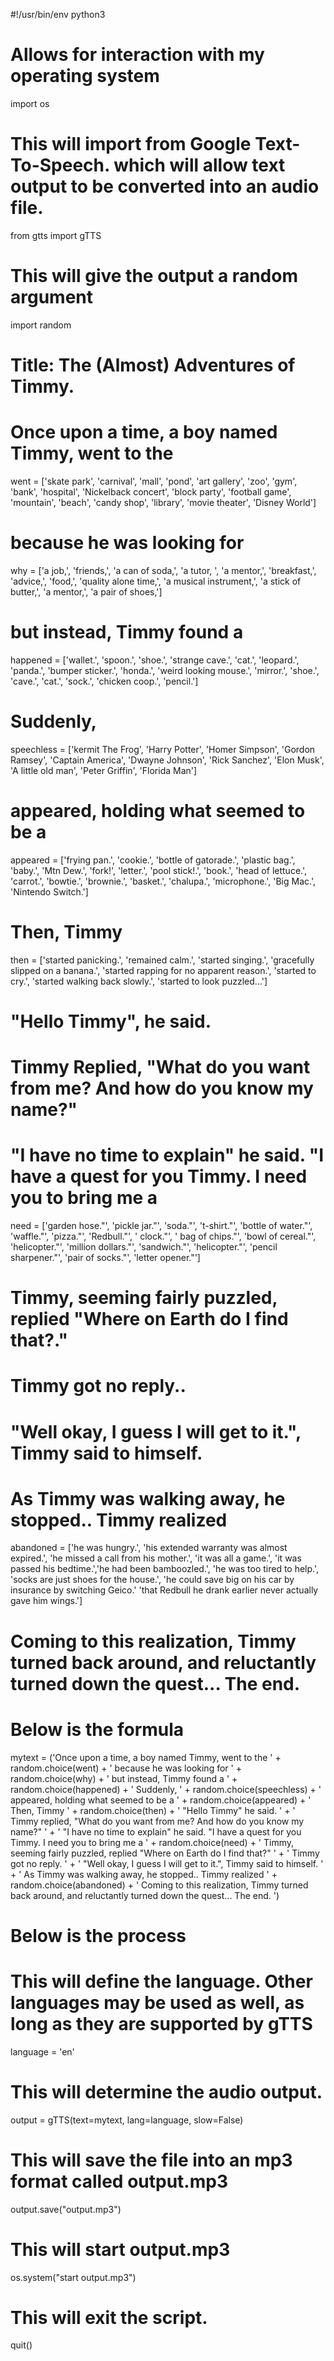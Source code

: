 #!/usr/bin/env python3

# Allows for interaction with my operating system
import os
# This will import from Google Text-To-Speech. which will allow text output to be converted into an audio file.
from gtts import gTTS
# This will give the output a random argument
import random

# Title: The (Almost) Adventures of Timmy.

# Once upon a time, a boy named Timmy, went to the
went = ['skate park', 'carnival', 'mall', 'pond', 'art gallery', 'zoo', 'gym', 'bank', 'hospital', 'Nickelback concert',
        'block party', 'football game', 'mountain', 'beach', 'candy shop', 'library', 'movie theater', 'Disney World']
# because he was looking for
why = ['a job,', 'friends,', 'a can of soda,', 'a tutor, ', 'a mentor,', 'breakfast,', 'advice,', 'food,',
       'quality alone time,', 'a musical instrument,', 'a stick of butter,', 'a mentor,', 'a pair of shoes,']
# but instead, Timmy found a
happened = ['wallet.', 'spoon.', 'shoe.', 'strange cave.', 'cat.', 'leopard.', 'panda.', 'bumper sticker.', 'honda.',
            'weird looking mouse.', 'mirror.', 'shoe.', 'cave.', 'cat.', 'sock.', 'chicken coop.', 'pencil.']
# Suddenly,
speechless = ['kermit The Frog', 'Harry Potter', 'Homer Simpson', 'Gordon Ramsey', 'Captain America',
              'Dwayne Johnson', 'Rick Sanchez', 'Elon Musk', 'A little old man', 'Peter Griffin', 'Florida Man']
# appeared, holding what seemed to be a
appeared = ['frying pan.', 'cookie.', 'bottle of gatorade.', 'plastic bag.', 'baby.', 'Mtn Dew.', 'fork!',
            'letter.', 'pool stick!.', 'book.', 'head of lettuce.', 'carrot.', 'bowtie.', 'brownie.', 'basket.',
            'chalupa.', 'microphone.', 'Big Mac.', 'Nintendo Switch.']
# Then, Timmy
then = ['started panicking.', 'remained calm.', 'started singing.', 'gracefully slipped on a banana.',
        'started rapping for no apparent reason.', 'started to cry.', 'started walking back slowly.',
        'started to look puzzled...']
# "Hello Timmy", he said.
# Timmy Replied, "What do you want from me? And how do you know my name?"
# "I have no time to explain" he said. "I have a quest for you Timmy. I need you to bring me a
need = ['garden hose."', 'pickle jar."', 'soda."', 't-shirt."', 'bottle of water."', 'waffle."', 'pizza."',
        'Redbull."', ' clock."', ' bag of chips."', 'bowl of cereal."', 'helicopter."', 'million dollars."',
        'sandwich."', 'helicopter."', 'pencil sharpener."', 'pair of socks."', 'letter opener."']
# Timmy, seeming fairly puzzled, replied "Where on Earth do I find that?."
# Timmy got no reply..
# "Well okay, I guess I will get to it.", Timmy said to himself.
# As Timmy was walking away, he stopped.. Timmy realized
abandoned = ['he was hungry.', 'his extended warranty was almost expired.', 'he missed a call from his mother.',
             'it was all a game.', 'it was passed his bedtime.','he had been bamboozled.', 'he was too tired to help.',
             'socks are just shoes for the house.', 'he could save big on his car by insurance by switching Geico.'
             'that Redbull he drank earlier never actually gave him wings.']
# Coming to this realization, Timmy turned back around, and reluctantly turned down the quest... The end.

# Below is the formula
mytext = ('Once upon a time, a boy named Timmy, went to the ' +
          random.choice(went) +
          ' because he was looking for ' +
          random.choice(why) +
          ' but instead, Timmy found a ' +
          random.choice(happened) +
          ' Suddenly, ' +
          random.choice(speechless) +
          ' appeared, holding what seemed to be a ' +
          random.choice(appeared) +
          ' Then, Timmy ' +
          random.choice(then) +
          ' "Hello Timmy" he said. ' +
          ' Timmy replied, "What do you want from me? And how do you know my name?" ' +
          ' "I have no time to explain" he said. "I have a quest for you Timmy. I need you to bring me a ' +
          random.choice(need) +
          ' Timmy, seeming fairly puzzled, replied "Where on Earth do I find that?" ' +
          ' Timmy got no reply. ' +
          ' "Well okay, I guess I will get to it.", Timmy said to himself. ' +
          ' As Timmy was walking away, he stopped.. Timmy realized ' +
          random.choice(abandoned) +
          ' Coming to this realization, Timmy turned back around, and reluctantly turned down the quest... The end. ')

# Below is the process

# This will define the language. Other languages may be used as well, as long as they are supported by gTTS
language = 'en'

# This will determine the audio output.
output = gTTS(text=mytext, lang=language, slow=False)

# This will save the file into an mp3 format called output.mp3
output.save("output.mp3")

# This will start output.mp3
os.system("start output.mp3")

# This will exit the script.
quit()
